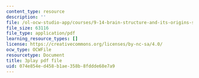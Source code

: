 ```yaml
---
content_type: resource
description: ''
file: /ol-ocw-studio-app/courses/9-14-brain-structure-and-its-origins-spring-2014/074e854ed458b1ae358b8fddde68e7a9_555123.pdf
file_size: 63116
file_type: application/pdf
learning_resource_types: []
license: https://creativecommons.org/licenses/by-nc-sa/4.0/
ocw_type: OCWFile
resourcetype: Document
title: 3play pdf file
uid: 074e854e-d458-b1ae-358b-8fddde68e7a9
---
```

